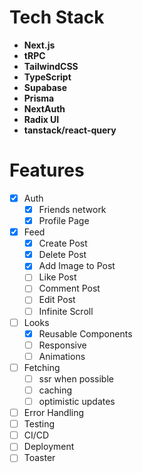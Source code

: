 # Tech Stack

<b>

- Next.js
- tRPC
- TailwindCSS
- TypeScript
- Supabase
- Prisma
- NextAuth
- Radix UI
- tanstack/react-query
  </b>

# Features

- [x] Auth
  - [x] Friends network
  - [x] Profile Page
- [x] Feed
  - [x] Create Post
  - [x] Delete Post
  - [x] Add Image to Post
  - [ ] Like Post
  - [ ] Comment Post
  - [ ] Edit Post
  - [ ] Infinite Scroll
- [ ] Looks
  - [x] Reusable Components
  - [ ] Responsive
  - [ ] Animations
- [ ] Fetching
  - [ ] ssr when possible
  - [ ] caching
  - [ ] optimistic updates
- [ ] Error Handling
- [ ] Testing
- [ ] CI/CD
- [ ] Deployment
- [ ] Toaster
